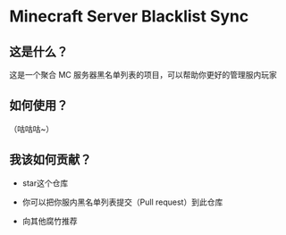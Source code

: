 # Minecraft Server Blacklist Sync

## 这是什么？

这是一个聚合 MC 服务器黑名单列表的项目，可以帮助你更好的管理服内玩家

## 如何使用？

（咕咕咕~）

## 我该如何贡献？

- star这个仓库

- 你可以把你服内黑名单列表提交（Pull request）到此仓库

- 向其他腐竹推荐
